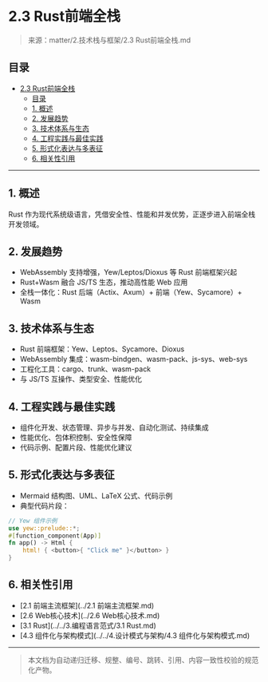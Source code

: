 # 2.3 Rust前端全栈

> 来源：matter/2.技术栈与框架/2.3 Rust前端全栈.md

## 目录

- [2.3 Rust前端全栈](#23-rust前端全栈)
  - [目录](#目录)
  - [1. 概述](#1-概述)
  - [2. 发展趋势](#2-发展趋势)
  - [3. 技术体系与生态](#3-技术体系与生态)
  - [4. 工程实践与最佳实践](#4-工程实践与最佳实践)
  - [5. 形式化表达与多表征](#5-形式化表达与多表征)
  - [6. 相关性引用](#6-相关性引用)

---

## 1. 概述

Rust 作为现代系统级语言，凭借安全性、性能和并发优势，正逐步进入前端全栈开发领域。

## 2. 发展趋势

- WebAssembly 支持增强，Yew/Leptos/Dioxus 等 Rust 前端框架兴起
- Rust+Wasm 融合 JS/TS 生态，推动高性能 Web 应用
- 全栈一体化：Rust 后端（Actix、Axum）+ 前端（Yew、Sycamore）+ Wasm

## 3. 技术体系与生态

- Rust 前端框架：Yew、Leptos、Sycamore、Dioxus
- WebAssembly 集成：wasm-bindgen、wasm-pack、js-sys、web-sys
- 工程化工具：cargo、trunk、wasm-pack
- 与 JS/TS 互操作、类型安全、性能优化

## 4. 工程实践与最佳实践

- 组件化开发、状态管理、异步与并发、自动化测试、持续集成
- 性能优化、包体积控制、安全性保障
- 代码示例、配置片段、性能优化建议

## 5. 形式化表达与多表征

- Mermaid 结构图、UML、LaTeX 公式、代码示例
- 典型代码片段：

```rust
// Yew 组件示例
use yew::prelude::*;
#[function_component(App)]
fn app() -> Html {
    html! { <button>{ "Click me" }</button> }
}
```

## 6. 相关性引用

- [2.1 前端主流框架](../2.1 前端主流框架.md)
- [2.6 Web核心技术](../2.6 Web核心技术.md)
- [3.1 Rust](../../3.编程语言范式/3.1 Rust.md)
- [4.3 组件化与架构模式](../../4.设计模式与架构/4.3 组件化与架构模式.md)

---

> 本文档为自动递归迁移、规整、编号、跳转、引用、内容一致性校验的规范化产物。
